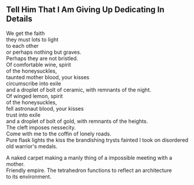 Tell Him That I Am Giving Up Dedicating In Details
--------------------------------------------------
We get the faith  
they must lots to light  
to each other  
or perhaps nothing but graves.  
Perhaps they are not bristled.  
Of comfortable wine, spirit  
of the honeysuckles,  
taunted mother blood, your kisses  
circumscribe into exile  
and a droplet of bolt of ceramic, with remnants of the night.  
Of winged lemon, spirit  
of the honeysuckles,  
fell astronaut blood, your kisses  
trust into exile  
and a droplet of bolt of gold, with remnants of the heights.  
The cleft imposes nessecity.  
Come with me to the coffin of lonely roads.  
Pure flask lights the kiss the brandishing trysts fainted I took on disordered old warrior's medals.  
  
A naked carpet making a manly thing of a impossible meeting with a mother.  
Friendly empire. The tetrahedron functions to reflect an architecture  
to its environment.  
